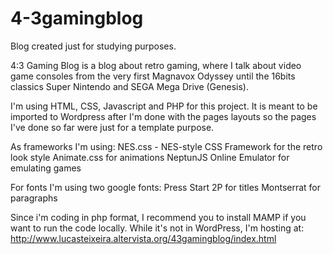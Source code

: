 # 4-3gamingblog
Blog created just for studying purposes. 

4:3 Gaming Blog is a blog about retro gaming, where I talk about video game consoles from the very first Magnavox Odyssey until the 16bits classics Super Nintendo and SEGA Mega Drive (Genesis).

I'm using HTML, CSS, Javascript and PHP for this project.
It is meant to be imported to Wordpress after I'm done with the pages layouts so the pages I've done so far were just for a template purpose.

As frameworks I'm using:
NES.css - NES-style CSS Framework for the retro look style
Animate.css for animations
NeptunJS Online Emulator for emulating games

For fonts I'm using two google fonts:
Press Start 2P for titles
Montserrat for paragraphs

Since i'm coding in php format, I recommend you to install MAMP if you want to run the code locally. While it's not in WordPress, I'm hosting at:
http://www.lucasteixeira.altervista.org/43gamingblog/index.html

